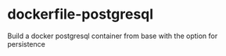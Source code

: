 dockerfile-postgresql
=====================

Build a docker postgresql container from base with the option for persistence
